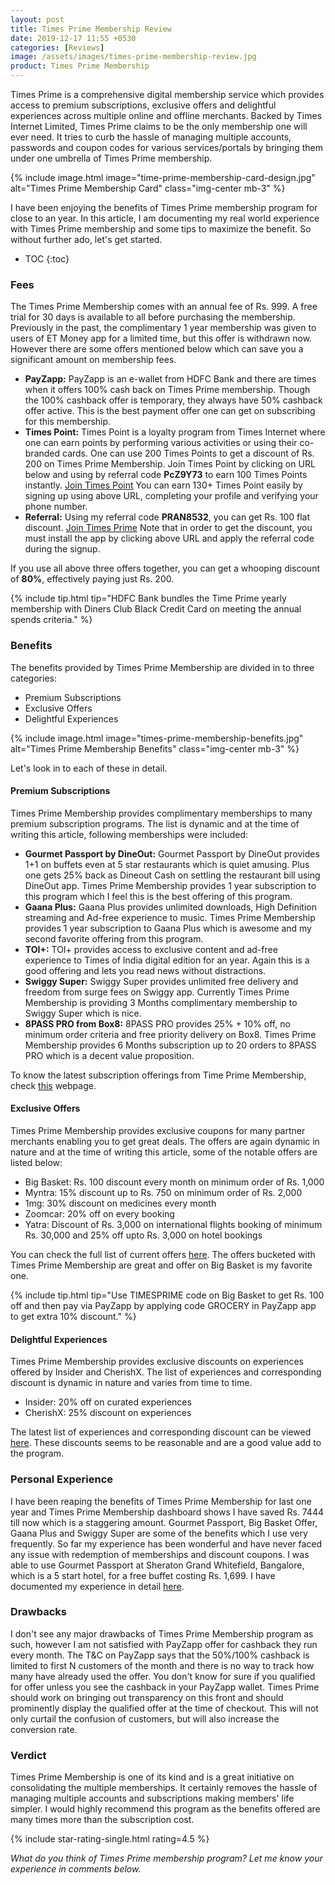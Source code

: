 ```yaml
---
layout: post
title: Times Prime Membership Review
date: 2019-12-17 11:55 +0530
categories: [Reviews]
image: /assets/images/times-prime-membership-review.jpg
product: Times Prime Membership
---
```


Times Prime is a comprehensive digital membership service which provides access to premium subscriptions, exclusive offers and delightful experiences across multiple online and offline merchants. Backed by Times Internet Limited, Times Prime claims to be the only membership one will ever need. It tries to curb the hassle of managing multiple accounts, passwords and coupon codes for various services/portals by bringing them under one umbrella of Times Prime membership.

{% include image.html image="time-prime-membership-card-design.jpg" alt="Times Prime Membership Card" class="img-center mb-3" %}

I have been enjoying the benefits of Times Prime membership program for close to an year. In this article, I am documenting my real world experience with Times Prime membership and some tips to maximize the benefit. So without further ado, let's get started.

<!-- prettier-ignore -->
* TOC
{:toc}

### Fees

The Times Prime Membership comes with an annual fee of Rs. 999. A free trial for 30 days is available to all before purchasing the membership. Previously in the past, the complimentary 1 year membership was given to users of ET Money app for a limited time, but this offer is withdrawn now. However there are some offers mentioned below which can save you a significant amount on membership fees.

- **PayZapp:** PayZapp is an e-wallet from HDFC Bank and there are times when it offers 100% cash back on Times Prime membership. Though the 100% cashback offer is temporary, they always have 50% cashback offer active. This is the best payment offer one can get on subscribing for this membership.
- **Times Point:** Times Point is a loyalty program from Times Internet where one can earn points by performing various activities or using their co-branded cards. One can use 200 Times Points to get a discount of Rs. 200 on Times Prime Membership. Join Times Point by clicking on URL below and using by referral code **PcZ9Y73** to earn 100 Times Points instantly.
  <a href="https://l.cardinfo.in/timespoint" target="_blank" class="btn btn-lg btn-danger btn-block post-element mt-2" rel="noopener"><i class="ci-pen"></i> Join Times Point</a>
  You can earn 130+ Times Point easily by signing up using above URL, completing your profile and verifying your phone number.
- **Referral:** Using my referral code **PRAN8532**, you can get Rs. 100 flat discount.
  <a href="https://l.cardinfo.in/timesprime" target="_blank" class="btn btn-lg btn-danger btn-block post-element mt-2" rel="noopener"><i class="ci-pen"></i> Join Times Prime</a>
  Note that in order to get the discount, you must install the app by clicking above URL and apply the referral code during the signup.

If you use all above three offers together, you can get a whooping discount of **80%**, effectively paying just Rs. 200.

{% include tip.html tip="HDFC Bank bundles the Time Prime yearly membership with Diners Club Black Credit Card on meeting the annual spends criteria." %}

### Benefits

The benefits provided by Times Prime Membership are divided in to three categories:

- Premium Subscriptions
- Exclusive Offers
- Delightful Experiences

{% include image.html image="times-prime-membership-benefits.jpg" alt="Times Prime Membership Benefits" class="img-center mb-3" %}

Let's look in to each of these in detail.

#### Premium Subscriptions

Times Prime Membership provides complimentary memberships to many premium subscription programs. The list is dynamic and at the time of writing this article, following memberships were included:

- **Gourmet Passport by DineOut:** Gourmet Passport by DineOut provides 1+1 on buffets even at 5 star restaurants which is quiet amusing. Plus one gets 25% back as Dineout Cash on settling the restaurant bill using DineOut app. Times Prime Membership provides 1 year subscription to this program which I feel this is the best offering of this program.
- **Gaana Plus:** Gaana Plus provides unlimited downloads, High Definition streaming and Ad-free experience to music. Times Prime Membership provides 1 year subscription to Gaana Plus which is awesome and my second favorite offering from this program.
- **TOI+:** TOI+ provides access to exclusive content and ad-free experience to Times of India digital edition for an year. Again this is a good offering and lets you read news without distractions.
- **Swiggy Super:** Swiggy Super provides unlimited free delivery and freedom from surge fees on Swiggy app. Currently Times Prime Membership is providing 3 Months complimentary membership to Swiggy Super which is nice.
- **8PASS PRO from Box8:** 8PASS PRO provides 25% + 10% off, no minimum order criteria and free priority delivery on Box8. Times Prime Membership provides 6 Months subscription up to 20 orders to 8PASS PRO which is a decent value proposition.

To know the latest subscription offerings from Time Prime Membership, check [this](https://www.timesprime.com/membership) webpage.

#### Exclusive Offers

Times Prime Membership provides exclusive coupons for many partner merchants enabling you to get great deals. The offers are again dynamic in nature and at the time of writing this article, some of the notable offers are listed below:

- Big Basket: Rs. 100 discount every month on minimum order of Rs. 1,000
- Myntra: 15% discount up to Rs. 750 on minimum order of Rs. 2,000
- 1mg: 30% discount on medicines every month
- Zoomcar: 20% off on every booking
- Yatra: Discount of Rs. 3,000 on international flights booking of minimum Rs. 30,000 and 25% off upto Rs. 3,000 on hotel bookings

You can check the full list of current offers [here](https://www.timesprime.com/offers). The offers bucketed with Times Prime Membership are great and offer on Big Basket is my favorite one.

{% include tip.html tip="Use TIMESPRIME code on Big Basket to get Rs. 100 off and then pay via PayZapp by applying code GROCERY in PayZapp app to get extra 10% discount." %}

#### Delightful Experiences

Times Prime Membership provides exclusive discounts on experiences offered by Insider and CherishX. The list of experiences and corresponding discount is dynamic in nature and varies from time to time.

- Insider: 20% off on curated experiences
- CherishX: 25% discount on experiences

The latest list of experiences and corresponding discount can be viewed [here](https://www.timesprime.com/events). These discounts seems to be reasonable and are a good value add to the program.

### Personal Experience

I have been reaping the benefits of Times Prime Membership for last one year and Times Prime Membership dashboard shows I have saved Rs. 7444 till now which is a staggering amount. Gourmet Passport, Big Basket Offer, Gaana Plus and Swiggy Super are some of the benefits which I use very frequently. So far my experience has been wonderful and have never faced any issue with redemption of memberships and discount coupons. I was able to use Gourmet Passport at Sheraton Grand Whitefield, Bangalore, which is a 5 start hotel, for a free buffet costing Rs. 1,699. I have documented my experience in detail [here](/gourmet-passport-by-dineout-review/).

### Drawbacks

I don't see any major drawbacks of Times Prime Membership program as such, however I am not satisfied with PayZapp offer for cashback they run every month. The T&C on PayZapp says that the 50%/100% cashback is limited to first N customers of the month and there is no way to track how many have already used the offer. You don't know for sure if you qualified for offer unless you see the cashback in your PayZapp wallet. Times Prime should work on bringing out transparency on this front and should prominently display the qualified offer at the time of checkout. This will not only curtail the confusion of customers, but will also increase the conversion rate.

### Verdict

Times Prime Membership is one of its kind and is a great initiative on consolidating the multiple memberships. It certainly removes the hassle of managing multiple accounts and subscriptions making members' life simpler. I would highly recommend this program as the benefits offered are many times more than the subscription cost.

{% include star-rating-single.html rating=4.5 %}

_What do you think of Times Prime membership program? Let me know your experience in comments below._
